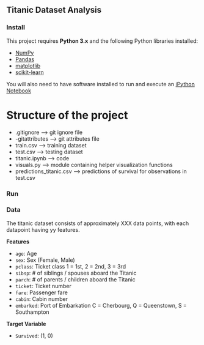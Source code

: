 ## Titanic Dataset Analysis

### Install

This project requires **Python 3.x** and the following Python libraries installed:

- [NumPy](http://www.numpy.org/)
- [Pandas](http://pandas.pydata.org)
- [matplotlib](http://matplotlib.org/)
- [scikit-learn](http://scikit-learn.org/stable/)

You will also need to have software installed to run and execute an [iPython Notebook](http://ipython.org/notebook.html)

# Structure of the project
- .gitignore --> git ignore file
- -gitattributes --> git attributes file
- train.csv --> training dataset
- test.csv --> testing dataset
- titanic.ipynb --> code
- visuals.py --> module containing helper visualization functions
- predictions_titanic.csv --> predictions of survival for observations in test.csv

### Run

### Data

The titanic  dataset consists of approximately XXX data points, with each datapoint having yy features. 

**Features**
- `age`: Age
- `sex`: Sex (Female, Male)
- `pclass`:	Ticket class	1 = 1st, 2 = 2nd, 3 = 3rd
- `sibsp`:	# of siblings / spouses aboard the Titanic	
- `parch`:	# of parents / children aboard the Titanic	
- `ticket`:	Ticket number	
- `fare`:	Passenger fare	
- `cabin`:	Cabin number	
- `embarked`:	Port of Embarkation	C = Cherbourg, Q = Queenstown, S = Southampton

**Target Variable**
- `Survived`: (1, 0)
